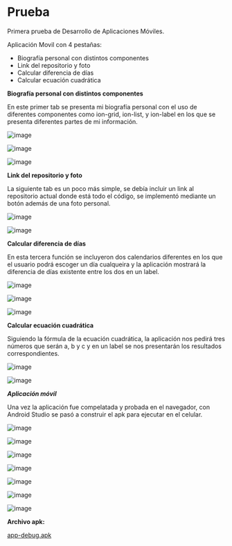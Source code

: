 # Prueba

Primera prueba de Desarrollo de Aplicaciones Móviles.

Aplicación Movil con 4 pestañas:
* Biografía personal con distintos componentes
* Link del repositorio y foto
* Calcular diferencia de días
* Calcular ecuación cuadrática

**Biografía personal con distintos componentes**

En este primer tab se presenta mi biografía personal con el uso de diferentes componentes como ion-grid, ion-list, y ion-label en los que se presenta diferentes partes de mi información.

![image](https://github.com/user-attachments/assets/25190019-67db-4591-9b44-a28e0d02b179)

![image](https://github.com/user-attachments/assets/8ad0b372-0e74-4d04-a537-63007d2d2e5a)

![image](https://github.com/user-attachments/assets/64b993a8-9215-4b4f-bd40-4a322ad1e647)

**Link del repositorio y foto**

La siguiente tab es un poco más simple, se debía incluir un link al repositorio actual donde está todo el código, se implementó mediante un botón además de una foto personal.

![image](https://github.com/user-attachments/assets/990d73a5-cdcb-4050-b630-02f9f1a93b46)

![image](https://github.com/user-attachments/assets/173e81e4-d07e-4351-bf26-737bf7d30393)

**Calcular diferencia de días**

En esta tercera función se incluyeron dos calendarios diferentes en los que el usuario podrá escoger un día cualqueira y la aplicación mostrará la diferencia de días existente entre los dos en un label.

![image](https://github.com/user-attachments/assets/84292921-157c-463e-9712-4d01b23c59eb)

![image](https://github.com/user-attachments/assets/ce16e578-d742-4cd0-9fbc-eaebb513c128)

![image](https://github.com/user-attachments/assets/7478f86b-d536-4b5e-9c49-8bc0949b50d9)


**Calcular ecuación cuadrática**

Siguiendo la fórmula de la ecuación cuadrática, la aplicación nos pedirá tres números que serán a, b y c y en un label se nos presentarán los resultados correspondientes.

![image](https://github.com/user-attachments/assets/dd970219-cb69-4dd4-9783-183396c090af)

![image](https://github.com/user-attachments/assets/aec13b36-b106-44e9-9736-5c8479f55d33)

***Aplicación móvil***

Una vez la aplicación fue compelatada y probada en el navegador, con Android Studio se pasó a construir el apk para ejecutar en el celular.

![image](https://github.com/user-attachments/assets/e5fb6551-5ca9-4ee5-9641-be852f9b40ce)

![image](https://github.com/user-attachments/assets/8551d588-4402-42ba-a9f8-6444f074f438)

![image](https://github.com/user-attachments/assets/5187886e-f9a1-4cde-ad56-ab013f4d0cb7)

![image](https://github.com/user-attachments/assets/a36065ed-1a66-4c4a-bf3d-c3da8e81d264)

![image](https://github.com/user-attachments/assets/d7e5d951-dc14-495a-9731-68184fe3c8bb)

![image](https://github.com/user-attachments/assets/93291e74-2810-4b45-a3d6-0879a6b1fbb7)

![image](https://github.com/user-attachments/assets/ebcbbbb1-62dd-4015-a04f-6b0991c909f0)


**Archivo apk:**

[app-debug.apk](https://github.com/franciscocaero/Prueba/blob/38199d1110c6dc1c8a7216e2a02239c60b5949bb/app-debug.apk)




